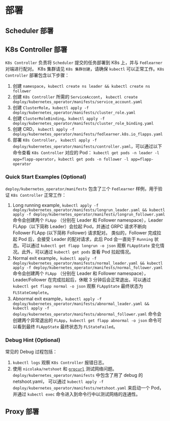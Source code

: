 # 部署

## Scheduler 部署

## K8s Controller 部署

`K8s Controller` 负责将 `Scheduler` 提交的任务部署到 K8s 上，并与 `Fedlearner` 对端进行配对。
K8s 集群请见 `K8s 集群创建`，请确保 `kubectl` 可以正常工作。`K8s Controller` 部署包含以下步骤：
1. 创建 `namespace`，`kubectl create ns leader && kubectl create ns follower`
2. 创建 `K8s Controller` 所需的 `ServiceAccont`， `kubectl create deploy/kubernetes_operator/manifests/service_account.yaml`
3. 创建 `ClusterRole`，`kubectl apply -f deploy/kubernetes_operator/manifests/cluster_role.yaml`
4. 创建 `ClusterRoleBinding`，`kubectl apply -f deploy/kubernetes_operator/manifests/cluster_role_binding.yaml`
5. 创建 CRD， `kubectl apply -f deploy/kubernetes_operator/manifests/fedlearner.k8s.io_flapps.yaml`
6. 部署 `K8s Controller`， `kubectl apply -f deploy/kubernetes_operator/manifests/controller.yaml`，可以通过以下命令查看 `K8s Controller` 对应的 Pod：
`kubectl get pods -n leader -l app=flapp-operator`，`kubectl get pods -n follower -l app=flapp-operator`

### Quick Start Examples (Optional)

`deploy/kubernetes_operator/manifests` 包含了三个 `Fedlearner` 样例，用于验证 `K8s Controller` 正常工作：
1. Long running example, `kubectl apply -f deploy/kubernetes_operator/manifests/longrun_leader.yaml && kubectl apply -f deploy/kubernetes_operator/manifests/longrun_follower.yaml`
命令会创建两个 `FLApp` （分别在 Leader 和 Follower namespace），Leader FLApp（以下简称 Leader）会拉起 Pod，并通过 GRPC 请求不断向 Follower FLApp (以下简称 Follower) 请求配对。
类似的，Follower 完成拉起 Pod 后，会接受 Leader 的配对请求，此后 Pod 会一直处于 `Running` 状态。可以通过 `kubectl get flapp longrun -o json` 观察 `FLAppState` 变化情况。此外，可以通过 `kubectl get pods` 查看 Pod 拉起情况。
2. Normal exit example，`kubectl apply -f deploy/kubernetes_operator/manifests/normal_leader.yaml && kubectl apply -f deploy/kubernetes_operator/manifests/normal_follower.yaml`
命令会创建两个 `FLApp` （分别在 Leader 和 Follower namespace），Leader/Follower 在完成拉起后，休眠 3 分钟后会正常退出，可以通过 `kubectl get flapp normal -o json` 观察 `FLAppState` 最终状态为 `FLStateComplete`。
3. Abnormal exit example，`kubectl apply -f deploy/kubernetes_operator/manifests/abnormal_leader.yaml && kubectl apply -f deploy/kubernetes_operator/manifests/abnormal_follower.yaml`
命令会创建两个异常退出的 `FLApp`，`kubectl get flapp abnormal -o json` 命令可以看到最终 `FLAppState` 最终状态为 `FLStateFailed`。

### Debug Hint (Optional)

常见的 Debug 过程包括：
1. `kubectl logs` 观察 `K8s Controller` 报错日志。
2. 使用 `nicolaka/netshoot` 和 [`grpcurl`](https://github.com/fullstorydev/grpcurl) 测试网络问题。`deploy/kubernetes_operator/manifests` 中包含了用了 debug 的 netshoot.yaml，
可以通过 `kubectl apply -f deploy/kubernetes_operator/manifests/netshoot.yaml` 来启动一个 Pod，并通过 `kubectl exec` 命令进入到命令行中以测试网络的连通性。

## Proxy 部署